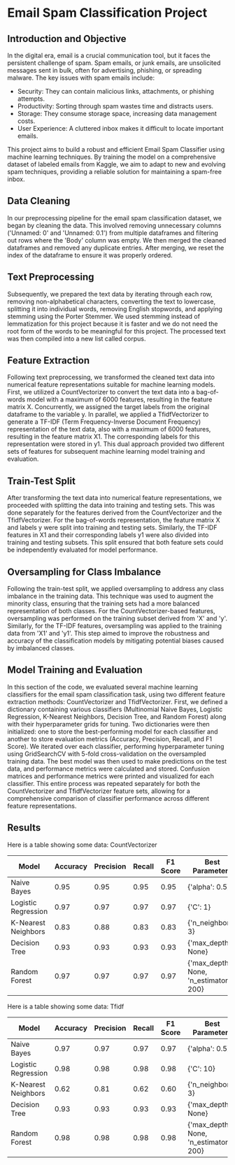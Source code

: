 # Email Spam Classification Project

## Introduction and Objective

In the digital era, email is a crucial communication tool, but it faces the persistent challenge of spam. Spam emails, or junk emails, are unsolicited messages sent in bulk, often for advertising, phishing, or spreading malware. The key issues with spam emails include: <br>

* Security: They can contain malicious links, attachments, or phishing attempts.
* Productivity: Sorting through spam wastes time and distracts users.
* Storage: They consume storage space, increasing data management costs.
* User Experience: A cluttered inbox makes it difficult to locate important emails. <br>

This project aims to build a robust and efficient Email Spam Classifier using machine learning techniques. By training the model on a comprehensive dataset of labeled emails from Kaggle, we aim to adapt to new and evolving spam techniques, providing a reliable solution for maintaining a spam-free inbox.

## Data Cleaning

In our preprocessing pipeline for the email spam classification dataset, we began by cleaning the data. This involved removing unnecessary columns ('Unnamed: 0' and 'Unnamed: 0.1') from multiple dataframes and filtering out rows where the 'Body' column was empty. We then merged the cleaned dataframes and removed any duplicate entries. After merging, we reset the index of the dataframe to ensure it was properly ordered. <br>

## Text Preprocessing

Subsequently, we prepared the text data by iterating through each row, removing non-alphabetical characters, converting the text to lowercase, splitting it into individual words, removing English stopwords, and applying stemming using the Porter Stemmer. We used stemming instead of lemmatization for this project because it is faster and we do not need the root form of the words to be meaningful for this project. The processed text was then compiled into a new list called corpus. <br>

## Feature Extraction

Following text preprocessing, we transformed the cleaned text data into numerical feature representations suitable for machine learning models. First, we utilized a CountVectorizer to convert the text data into a bag-of-words model with a maximum of 6000 features, resulting in the feature matrix X. Concurrently, we assigned the target labels from the original dataframe to the variable y. In parallel, we applied a TfidfVectorizer to generate a TF-IDF (Term Frequency-Inverse Document Frequency) representation of the text data, also with a maximum of 6000 features, resulting in the feature matrix X1. The corresponding labels for this representation were stored in y1. This dual approach provided two different sets of features for subsequent machine learning model training and evaluation.<br>

## Train-Test Split

After transforming the text data into numerical feature representations, we proceeded with splitting the data into training and testing sets. This was done separately for the features derived from the CountVectorizer and the TfidfVectorizer. For the bag-of-words representation, the feature matrix X and labels y were split into training and testing sets. Similarly, the TF-IDF features in X1 and their corresponding labels y1 were also divided into training and testing subsets. This split ensured that both feature sets could be independently evaluated for model performance. <br>

## Oversampling for Class Imbalance

Following the train-test split, we applied oversampling to address any class imbalance in the training data. This technique was used to augment the minority class, ensuring that the training sets had a more balanced representation of both classes. For the CountVectorizer-based features, oversampling was performed on the training subset derived from 'X' and 'y'. Similarly, for the TF-IDF features, oversampling was applied to the training data from 'X1' and 'y1'. This step aimed to improve the robustness and accuracy of the classification models by mitigating potential biases caused by imbalanced classes. <br>

## Model Training and Evaluation

In this section of the code, we evaluated several machine learning classifiers for the email spam classification task, using two different feature extraction methods: CountVectorizer and TfidfVectorizer. First, we defined a dictionary containing various classifiers (Multinomial Naive Bayes, Logistic Regression, K-Nearest Neighbors, Decision Tree, and Random Forest) along with their hyperparameter grids for tuning. Two dictionaries were then initialized: one to store the best-performing model for each classifier and another to store evaluation metrics (Accuracy, Precision, Recall, and F1 Score). We iterated over each classifier, performing hyperparameter tuning using GridSearchCV with 5-fold cross-validation on the oversampled training data. The best model was then used to make predictions on the test data, and performance metrics were calculated and stored. Confusion matrices and performance metrics were printed and visualized for each classifier. This entire process was repeated separately for both the CountVectorizer and TfidfVectorizer feature sets, allowing for a comprehensive comparison of classifier performance across different feature representations.

## Results

Here is a table showing some data: CountVectorizer

| Model        | Accuracy   | Precision | Recall   | F1 Score | Best Parameters |
|----------------|-----------|--------------------|----------------|-----------|--------------------|
| Naive Bayes | 0.95 | 0.95     | 0.95 | 0.95 |  {'alpha': 0.5}   |
| Logistic Regression | 0.97 | 0.97    | 0.97 | 0.97 |   {'C': 1}   |
| K-Nearest Neighbors | 0.83 | 0.88     | 0.83 | 0.83 |   {'n_neighbors': 3}   |
| Decision Tree | 0.93 | 0.93     | 0.93 | 0.93 |  {'max_depth': None}   |
| Random Forest | 0.97 | 0.97     | 0.97 | 0.97 |   {'max_depth': None, 'n_estimators': 200} |

Here is a table showing some data: Tfidf

| Model        | Accuracy   | Precision | Recall   | F1 Score | Best Parameters |
|----------------|-----------|--------------------|----------------|-----------|--------------------|
| Naive Bayes | 0.97 | 0.97    | 0.97 | 0.97 |  {'alpha': 0.5}   |
| Logistic Regression | 0.98 | 0.98    | 0.98 | 0.98 |   {'C': 10}   |
| K-Nearest Neighbors | 0.62 | 0.81    | 0.62 | 0.60 |    {'n_neighbors': 3}   |
| Decision Tree | 0.93 | 0.93     | 0.93 | 0.93 |  {'max_depth': None}   |
| Random Forest | 0.98 | 0.98     | 0.98 | 0.98 |   {'max_depth': None, 'n_estimators': 200} |
